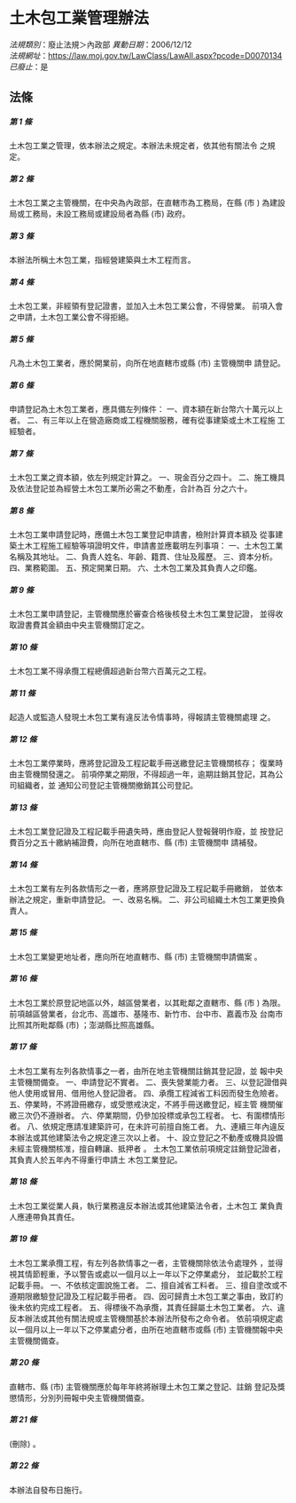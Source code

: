 # 土木包工業管理辦法

*法規類別*：廢止法規＞內政部
*異動日期*：2006/12/12  
*法規網址*：https://law.moj.gov.tw/LawClass/LawAll.aspx?pcode=D0070134
*已廢止*：是


## 法條
##### 第 1 條
土木包工業之管理，依本辦法之規定。本辦法未規定者，依其他有關法令
之規定。

##### 第 2 條
土木包工業之主管機關，在中央為內政部，在直轄市為工務局，在縣 (市
) 為建設局或工務局，未設工務局或建設局者為縣 (市) 政府。

##### 第 3 條
本辦法所稱土木包工業，指經營建築與土木工程而言。

##### 第 4 條
土木包工業，非經領有登記證書，並加入土木包工業公會，不得營業。
前項入會之申請，土木包工業公會不得拒絕。

##### 第 5 條
凡為土木包工業者，應於開業前，向所在地直轄市或縣 (市) 主管機關申
請登記。

##### 第 6 條
申請登記為土木包工業者，應具備左列條件：
一、資本額在新台幣六十萬元以上者。
二、有三年以上在營造廠商或工程機關服務，確有從事建築或土木工程施
    工經驗者。


##### 第 7 條
土木包工業之資本額，依左列規定計算之。
一、現金百分之四十。
二、施工機具及依法登記並為經營土木包工業所必需之不動產，合計為百
    分之六十。


##### 第 8 條
土木包工業申請登記時，應備土木包工業登記申請書，檢附計算資本額及
從事建築土木工程施工經驗等項證明文件，申請書並應載明左列事項：
一、土木包工業名稱及其地址。
二、負責人姓名、年齡、籍貫、住址及履歷。
三、資本分析。
四、業務範圍。
五、預定開業日期。
六、土木包工業及其負責人之印鑑。


##### 第 9 條
土木包工業申請登記，主管機關應於審查合格後核發土木包工業登記證，
並得收取證書費其金額由中央主管機關訂定之。

##### 第 10 條
土木包工業不得承攬工程總價超過新台幣六百萬元之工程。

##### 第 11 條
起造人或監造人發現土木包工業有違反法令情事時，得報請主管機關處理
之。

##### 第 12 條
土木包工業停業時，應將登記證及工程記載手冊送繳登記主管機關核存；
復業時由主管機關發還之。
前項停業之期限，不得超過一年，逾期註銷其登記，其為公司組織者，並
通知公司登記主管機關撤銷其公司登記。

##### 第 13 條
土木包工業登記證及工程記載手冊遺失時，應由登記人登報聲明作廢，並
按登記費百分之五十繳納補證費，向所在地直轄市、縣 (市) 主管機關申
請補發。

##### 第 14 條
土木包工業有左列各款情形之一者，應將原登記證及工程記載手冊繳銷，
並依本辦法之規定，重新申請登記。
一、改易名稱。
二、非公司組織土木包工業更換負責人。


##### 第 15 條
土木包工業變更地址者，應向所在地直轄市、縣 (市) 主管機關申請備案
。

##### 第 16 條
土木包工業於原登記地區以外，越區營業者，以其毗鄰之直轄市、縣 (市
) 為限。
前項越區營業者，台北市、高雄市、基隆市、新竹市、台中市、嘉義市及
台南市比照其所毗鄰縣 (市) ；澎湖縣比照高雄縣。

##### 第 17 條
土木包工業有左列各款情事之一者，由所在地主管機關註銷其登記證，並
報中央主管機關備查。
一、申請登記不實者。
二、喪失營業能力者。
三、以登記證借與他人使用或冒用、借用他人登記證者。
四、承攬工程減省工料因而發生危險者。
五、停業時，不將證冊繳存，或受懲戒決定，不將手冊送繳登記，經主管
    機關催繳三次仍不遵辦者。
六、停業期間，仍參加投標或承包工程者。
七、有圍標情形者。
八、依規定應請准建築許可，在未許可前擅自施工者。
九、連續三年內違反本辦法或其他建築法令之規定達三次以上者。
十、設立登記之不動產或機具設備未經主管機關核准，擅自轉讓、抵押者
    。
土木包工業依前項規定註銷登記證者，其負責人於五年內不得重行申請土
木包工業登記。


##### 第 18 條
土木包工業從業人員，執行業務違反本辦法或其他建築法令者，土木包工
業負責人應連帶負其責任。

##### 第 19 條
土木包工業承攬工程，有左列各款情事之一者，主管機關除依法令處理外
，並得視其情節輕重，予以警告或處以一個月以上一年以下之停業處分，
並記載於工程記載手冊。
一、不依核定圖說施工者。
二、擅自減省工料者。
三、擅自塗改或不遵期限繳驗登記證及工程記載手冊者。
四、因可歸責土木包工業之事由，致訂約後未依約完成工程者。
五、得標後不為承攬，其責任歸屬土木包工業者。
六、違反本辦法或其他有關法規或主管機關基於本辦法所發布之命令者。
依前項規定處以一個月以上一年以下之停業處分者，由所在地直轄市或縣
 (市) 主管機關報中央主管機關備查。


##### 第 20 條
直轄市、縣 (市) 主管機關應於每年年終將辦理土木包工業之登記、註銷
登記及獎懲情形，分別列冊報中央主管機關備查。

##### 第 21 條
 (刪除) 。

##### 第 22 條
本辦法自發布日施行。


